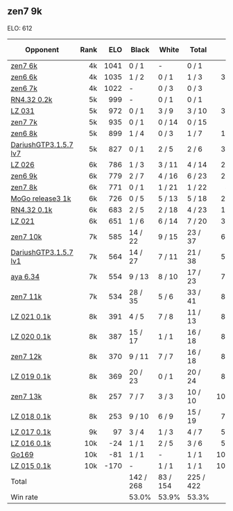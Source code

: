 ## zen7 9k ##

ELO: 612

Opponent | Rank | ELO | Black | White | Total | Win rate
---------|-----:|----:|-------|-------|-------|-------:
[zen7 6k](zen7%206k.md) | 4k | 1041 | 0 / 1 | - | 0 / 1 | 0.0%
[zen6 6k](zen6%206k.md) | 4k | 1035 | 1 / 2 | 0 / 1 | 1 / 3 | 33.3%
[zen6 7k](zen6%207k.md) | 4k | 1022 | - | 0 / 3 | 0 / 3 | 0.0%
[RN4.32 0.2k](RN4.32%200.2k.md) | 5k | 999 | - | 0 / 1 | 0 / 1 | 0.0%
[LZ 031](LZ%20031.md) | 5k | 972 | 0 / 1 | 3 / 9 | 3 / 10 | 30.0%
[zen7 7k](zen7%207k.md) | 5k | 935 | 0 / 1 | 0 / 14 | 0 / 15 | 0.0%
[zen6 8k](zen6%208k.md) | 5k | 899 | 1 / 4 | 0 / 3 | 1 / 7 | 14.3%
[DariushGTP3.1.5.7 lv7](DariushGTP3.1.5.7%20lv7.md) | 5k | 827 | 0 / 1 | 2 / 5 | 2 / 6 | 33.3%
[LZ 026](LZ%20026.md) | 6k | 786 | 1 / 3 | 3 / 11 | 4 / 14 | 28.6%
[zen6 9k](zen6%209k.md) | 6k | 779 | 2 / 7 | 4 / 16 | 6 / 23 | 26.1%
[zen7 8k](zen7%208k.md) | 6k | 771 | 0 / 1 | 1 / 21 | 1 / 22 | 4.5%
[MoGo release3 1k](MoGo%20release3%201k.md) | 6k | 726 | 0 / 5 | 5 / 13 | 5 / 18 | 27.8%
[RN4.32 0.1k](RN4.32%200.1k.md) | 6k | 683 | 2 / 5 | 2 / 18 | 4 / 23 | 17.4%
[LZ 021](LZ%20021.md) | 6k | 651 | 1 / 6 | 6 / 14 | 7 / 20 | 35.0%
[zen7 10k](zen7%2010k.md) | 7k | 585 | 14 / 22 | 9 / 15 | 23 / 37 | 62.2%
[DariushGTP3.1.5.7 lv1](DariushGTP3.1.5.7%20lv1.md) | 7k | 564 | 14 / 27 | 7 / 11 | 21 / 38 | 55.3%
[aya 6.34](aya%206.34.md) | 7k | 554 | 9 / 13 | 8 / 10 | 17 / 23 | 73.9%
[zen7 11k](zen7%2011k.md) | 7k | 534 | 28 / 35 | 5 / 6 | 33 / 41 | 80.5%
[LZ 021 0.1k](LZ%20021%200.1k.md) | 8k | 391 | 4 / 5 | 7 / 8 | 11 / 13 | 84.6%
[LZ 020 0.1k](LZ%20020%200.1k.md) | 8k | 387 | 15 / 17 | 1 / 1 | 16 / 18 | 88.9%
[zen7 12k](zen7%2012k.md) | 8k | 370 | 9 / 11 | 7 / 7 | 16 / 18 | 88.9%
[LZ 019 0.1k](LZ%20019%200.1k.md) | 8k | 369 | 20 / 23 | 0 / 1 | 20 / 24 | 83.3%
[zen7 13k](zen7%2013k.md) | 8k | 257 | 7 / 7 | 3 / 3 | 10 / 10 | 100.0%
[LZ 018 0.1k](LZ%20018%200.1k.md) | 8k | 253 | 9 / 10 | 6 / 9 | 15 / 19 | 78.9%
[LZ 017 0.1k](LZ%20017%200.1k.md) | 9k | 97 | 3 / 4 | 1 / 3 | 4 / 7 | 57.1%
[LZ 016 0.1k](LZ%20016%200.1k.md) | 10k | -24 | 1 / 1 | 2 / 5 | 3 / 6 | 50.0%
[Go169](Go169.md) | 10k | -81 | 1 / 1 | - | 1 / 1 | 100.0%
[LZ 015 0.1k](LZ%20015%200.1k.md) | 10k | -170 | - | 1 / 1 | 1 / 1 | 100.0%
Total | | | 142 / 268 | 83 / 154 | 225 / 422 | 
Win rate| | | 53.0% | 53.9% | 53.3% | 
